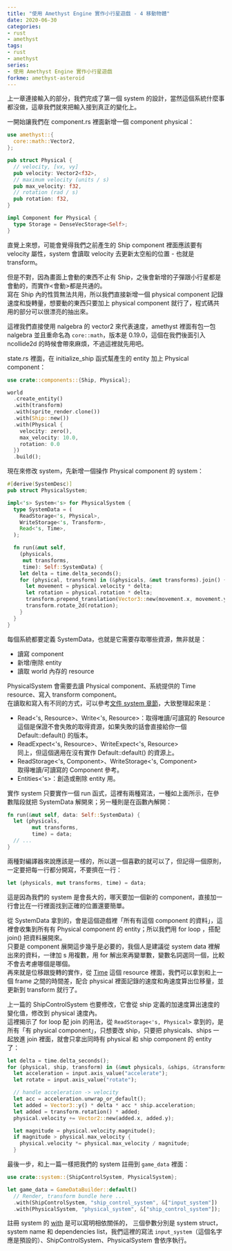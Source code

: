 ```yaml
---
title: "使用 Amethyst Engine 實作小行星遊戲 - 4 移動物體"
date: 2020-06-30
categories:
- rust
- amethyst
tags:
- rust
- amethyst
series:
- 使用 Amethyst Engine 實作小行星遊戲
forkme: amethyst-asteroid
---
```


上一章連接輸入的部分，我們完成了第一個 system 的設計，當然這個系統什麼事都沒做，這章我們就來把輸入接到真正的變化上。  
<!--more-->

一開始讓我們在 component.rs 裡面新增一個 component physical：  
```rust
use amethyst::{
  core::math::Vector2,
};

pub struct Physical {
  // velocity, [vx, vy]
  pub velocity: Vector2<f32>,
  // maximum velocity (units / s)
  pub max_velocity: f32,
  // rotation (rad / s)
  pub rotation: f32,
}

impl Component for Physical {
  type Storage = DenseVecStorage<Self>;
}
```

直覺上來想，可能會覺得我們之前產生的 Ship component 裡面應該要有 velocity 屬性，system 會讀取 velocity 去更新太空船的位置 - 也就是 transform。  

但是不對，因為畫面上會動的東西不止有 Ship，之後會新增的子彈跟小行星都是會動的，而實作<會動>都是共通的。  
寫在 Ship 內的性質無法共用，所以我們直接新增一個 physical component 記錄速度和旋轉量，想要動的東西只要加上 physical component 就行了，程式碼共用的部分可以很漂亮的抽出來。  

這裡我們直接使用 nalgebra 的 vector2 來代表速度，amethyst 裡面有包一包 nalgebra 並且重命名為 `core::math`，版本是 0.19.0，這個在我們後面引入 ncollide2d 的時候會帶來麻煩，不過這裡就先用吧。  

state.rs 裡面，在 initialize\_ship 函式幫產生的 entity 加上 Physical component：  

```rust
use crate::components::{Ship, Physical};

world
  .create_entity()
  .with(transform)
  .with(sprite_render.clone())
  .with(Ship::new())
  .with(Physical {
    velocity: zero(),
    max_velocity: 10.0,
    rotation: 0.0
  })
  .build();
```

現在來修改 system，先新增一個操作 Physical component 的 system：  

```rust
#[derive(SystemDesc)]
pub struct PhysicalSystem;

impl<'s> System<'s> for PhysicalSystem {
  type SystemData = (
    ReadStorage<'s, Physical>,
    WriteStorage<'s, Transform>,
    Read<'s, Time>,
  );

  fn run(&mut self,
    (physicals,
     mut transforms,
     time): Self::SystemData) {
    let delta = time.delta_seconds();
    for (physical, transform) in (&physicals, &mut transforms).join() {
      let movement = physical.velocity * delta;
      let rotation = physical.rotation * delta;
      transform.prepend_translation(Vector3::new(movement.x, movement.y, 0.0));
      transform.rotate_2d(rotation);
    }
  }
}
```

每個系統都要定義 SystemData，也就是它需要存取哪些資源，無非就是：

* 讀寫 component
* 新增/刪除 entity
* 讀取 world 內存的 resource

PhysicalSystem 會需要去讀 Physical component、系統提供的 Time resource、寫入 transform component。  
在讀取和寫入有不同的方式，可以參考[文件 system 章節](https://book.amethyst.rs/stable/concepts/system.html)，大致整理起來是：  

*  Read<'s, Resource>、Write<'s, Resource>：取得唯讀/可讀寫的 Resource  
這個是保證不會失敗的取得資源，如果失敗的話會直接給你一個 Default::default() 的版本。
*  ReadExpect<'s, Resource>、WriteExpect<'s, Resource>  
同上，但這個適用在沒有實作 Default::default() 的資源上。
*  ReadStorage<'s, Component>、WriteStorage<'s, Component>  
取得唯讀/可讀寫的 Component 參考。
*  Entities<'s>：創造或刪除 entity 用。

實作 system 只要實作一個 run 函式，這裡有兩種寫法，一種如上面所示，在參數階段就把 SystemData 解開來；另一種則是在函數內解開：  
```rust
fn run(&mut self, data: Self::SystemData) {
  let (physicals,
        mut transforms,
        time) = data;
  // ...
}
```

兩種對編譯器來說應該是一樣的，所以選一個喜歡的就可以了，但記得一個原則，一定要把每一行都分開寫，不要擠在一行：  
```rust
let (physicals, mut transforms, time) = data;
```
這是因為我們的 system 是會長大的，哪天要加一個新的 component，直接加一行會比在一行裡面找到正確的位置還要簡單。  

從 SystemData 拿到的，會是這個遊戲裡「所有有這個 component 的資料」，這裡會收集到所有有 Physical component 的 entity；所以我們用 for loop ，搭配 join() 把資料展開來。  
只要是 component 展開這步幾乎是必要的，我個人是建議從 system data 裡解出來的資料，一律加 s 用複數，用 for 解出來再變單數，變數名詞選同一個，比較不會去考慮哪個是哪個。  
再來就是位移跟旋轉的實作，從 [Time](https://docs.amethyst.rs/stable/amethyst_core/timing/struct.Time.html)
這個 resource 裡面，我們可以拿到和上一個 frame 之間的時間差，配合 physical 裡面記錄的速度和角速度算出位移量，並更新到 transform 就行了。  

上一篇的 ShipControlSystem 也要修改，它會從 ship 定義的加速度算出速度的變化值，修改到 physical 速度內。  
這裡揭示了 for loop 配 join 的用法，從 `ReadStorage<'s, Physical>` 拿到的，是所有「有 physical component」，只想要改 ship，只要把 physicals、ships 一起放進 join 裡面，就會只拿出同時有 physical 和 ship component 的 entity 了：  
```rust
let delta = time.delta_seconds();
for (physical, ship, transform) in (&mut physicals, &ships, &transforms).join() {
  let acceleration = input.axis_value("accelerate");
  let rotate = input.axis_value("rotate");

  // handle acceleration -> velocity
  let acc = acceleration.unwrap_or_default();
  let added = Vector3::y() * delta * acc * ship.acceleration;
  let added = transform.rotation() * added;
  physical.velocity += Vector2::new(added.x, added.y);

  let magnitude = physical.velocity.magnitude();
  if magnitude > physical.max_velocity {
    physical.velocity *= physical.max_velocity / magnitude;
  }
```

最後一步，和上一篇一樣把我們的 system 註冊到 `game_data` 裡面：   

```rust
use crate::system::{ShipControlSystem, PhysicalSystem};

let game_data = GameDataBuilder::default()
  // Render, transform bundle here ...
  .with(ShipControlSystem, "ship_control_system", &["input_system"])
  .with(PhysicalSystem, "physical_system", &["ship_control_system"]);
```

註冊 system 的 [with](https://docs.amethyst.rs/stable/amethyst/prelude/struct.GameDataBuilder.html#method.with) 是可以寫明相依關係的，
三個參數分別是 system struct，system name 和 dependencies list，我們這裡的寫法 `input_system`（這個名字應是預設的）、ShipControlSystem、PhysicalSystem 會依序執行。  
